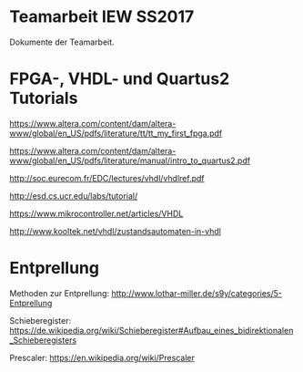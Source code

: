 # Teamarbeit IEW SS2017
Dokumente der Teamarbeit.

# FPGA-, VHDL- und Quartus2 Tutorials
https://www.altera.com/content/dam/altera-www/global/en_US/pdfs/literature/tt/tt_my_first_fpga.pdf

https://www.altera.com/content/dam/altera-www/global/en_US/pdfs/literature/manual/intro_to_quartus2.pdf

http://soc.eurecom.fr/EDC/lectures/vhdl/vhdlref.pdf

http://esd.cs.ucr.edu/labs/tutorial/

https://www.mikrocontroller.net/articles/VHDL

http://www.kooltek.net/vhdl/zustandsautomaten-in-vhdl

# Entprellung
Methoden zur Entprellung:
http://www.lothar-miller.de/s9y/categories/5-Entprellung

Schieberegister:
https://de.wikipedia.org/wiki/Schieberegister#Aufbau_eines_bidirektionalen_Schieberegisters

Prescaler:
https://en.wikipedia.org/wiki/Prescaler
